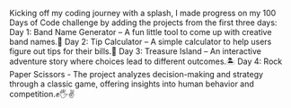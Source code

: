 Kicking off my coding journey with a splash, I made progress on my 100 Days of Code challenge by adding the projects from the first three days:
Day 1: Band Name Generator – A fun little tool to come up with creative band names.🎸
Day 2: Tip Calculator – A simple calculator to help users figure out tips for their bills.💸
Day 3: Treasure Island – An interactive adventure story where choices lead to different outcomes.🏝️
Day 4: Rock Paper Scissors - The project analyzes decision-making and strategy through a classic game, offering insights into human behavior and competition.✊🖐️✌️
